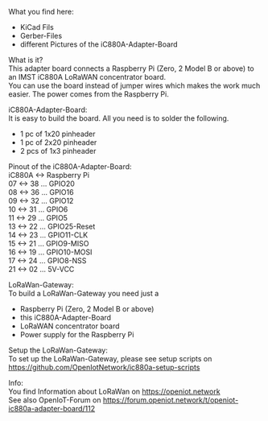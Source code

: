 What you find here:
- KiCad Fils
- Gerber-Files
- different Pictures of the iC880A-Adapter-Board

What is it?  
This adapter board connects a Raspberry Pi (Zero, 2 Model B or above) to an IMST iC880A LoRaWAN concentrator board.  
You can use the board instead of jumper wires which makes the work much easier. The power comes from the Raspberry Pi.

iC880A-Adapter-Board:  
It is easy to build the board. All you need is to solder the following.
- 1 pc of 1x20 pinheader
- 1 pc of 2x20 pinheader
- 2 pcs of 1x3 pinheader

Pinout of the iC880A-Adapter-Board:  
iC880A <-> Raspberry Pi  
    07 <-> 38 ... GPIO20  
    08 <-> 36 ... GPIO16  
    09 <-> 32 ... GPIO12  
    10 <-> 31 ... GPIO6  
    11 <-> 29 ... GPIO5  
    13 <-> 22 ... GPIO25-Reset  
    14 <-> 23 ... GPIO11-CLK  
    15 <-> 21 ... GPIO9-MISO  
    16 <-> 19 ... GPIO10-MOSI  
    17 <-> 24 ... GPIO8-NSS  
    21 <-> 02 ... 5V-VCC  

LoRaWan-Gateway:  
To build a LoRaWan-Gateway you need just a 
- Raspberry Pi (Zero, 2 Model B or above)
- this iC880A-Adapter-Board
- LoRaWAN concentrator board
- Power supply for the Raspberry Pi

Setup the LoRaWan-Gateway:  
To set up the LoRaWan-Gateway, please see setup scripts on https://github.com/OpenIotNetwork/ic880a-setup-scripts

Info:  
You find Information about LoRaWan on https://openiot.network  
See also OpenIoT-Forum on https://forum.openiot.network/t/openiot-ic880a-adapter-board/112  


